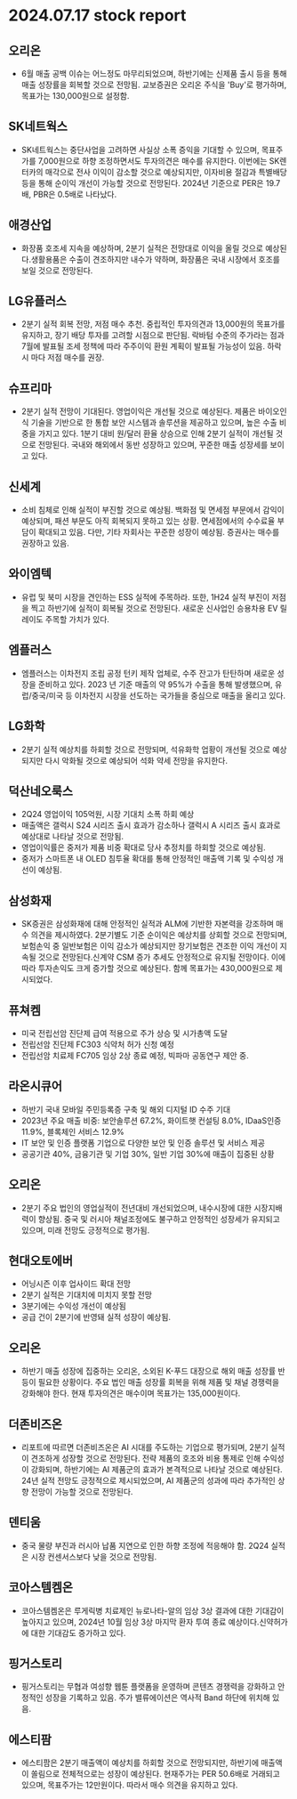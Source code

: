 # 2024.07.17 stock report
## 오리온
- 6월 매출 공백 이슈는 어느정도 마무리되었으며, 하반기에는 신제품 출시 등을 통해 매출 성장률을 회복할 것으로 전망됨. 교보증권은 오리온 주식을 'Buy'로 평가하며, 목표가는 130,000원으로 설정함.
## SK네트웍스
- SK네트웍스는 중단사업을 고려하면 사실상 소폭 증익을 기대할 수 있으며, 목표주가를 7,000원으로 하향 조정하면서도 투자의견은 매수를 유지한다. 이번에는 SK렌터카의 매각으로 전사 이익이 감소할 것으로 예상되지만, 이자비용 절감과 특별배당 등을 통해 순이익 개선이 가능할 것으로 전망된다. 2024년 기준으로 PER은 19.7배, PBR은 0.5배로 나타났다.
## 애경산업
- 화장품 호조세 지속을 예상하며, 2분기 실적은 전망대로 이익을 올릴 것으로 예상된다.생활용품은 수출이 견조하지만 내수가 약하며, 화장품은 국내 시장에서 호조를 보일 것으로 전망된다.
## LG유플러스
- 2분기 실적 회복 전망, 저점 매수 추천. 중립적인 투자의견과 13,000원의 목표가를 유지하고, 장기 배당 투자를 고려할 시점으로 판단됨. 락바텀 수준의 주가라는 점과 7월에 발표될 조세 정책에 따라 주주이익 환원 계획이 발표될 가능성이 있음. 하락 시 마다 저점 매수를 권장.
## 슈프리마
- 2분기 실적 전망이 기대된다. 영업이익은 개선될 것으로 예상된다. 제품은 바이오인식 기술을 기반으로 한 통합 보안 시스템과 솔루션을 제공하고 있으며, 높은 수출 비중을 가지고 있다. 1분기 대비 원/달러 환율 상승으로 인해 2분기 실적이 개선될 것으로 전망된다. 국내와 해외에서 동반 성장하고 있으며, 꾸준한 매출 성장세를 보이고 있다.
## 신세계
- 소비 침체로 인해 실적이 부진할 것으로 예상됨. 백화점 및 면세점 부문에서 감익이 예상되며, 패션 부문도 아직 회복되지 못하고 있는 상황. 면세점에서의 수수료율 부담이 확대되고 있음. 다만, 기타 자회사는 꾸준한 성장이 예상됨. 증권사는 매수를 권장하고 있음.
## 와이엠텍
- 유럽 및 북미 시장을 견인하는 ESS 실적에 주목하라. 또한, 1H24 실적 부진이 저점을 찍고 하반기에 실적이 회복될 것으로 전망된다. 새로운 신사업인 승용차용 EV 릴레이도 주목할 가치가 있다.
## 엠플러스
- 엠플러스는 이차전지 조립 공정 턴키 제작 업체로, 수주 잔고가 탄탄하며 새로운 성장을 준비하고 있다. 2023 년 기준 매출의 약 95%가 수출을 통해 발생했으며, 유럽/중국/미국 등 이차전지 시장을 선도하는 국가들을 중심으로 매출을 올리고 있다.
## LG화학
- 2분기 실적 예상치를 하회할 것으로 전망되며, 석유화학 업황이 개선될 것으로 예상되지만 다시 악화될 것으로 예상되어 석화 약세 전망을 유지한다.
## 덕산네오룩스
- 2Q24 영업이익 105억원, 시장 기대치 소폭 하회 예상
- 매출액은 갤럭시 S24 시리즈 출시 효과가 감소하나 갤럭시 A 시리즈 출시 효과로 예상대로 나타날 것으로 전망됨.
- 영업이익률은 중저가 제품 비중 확대로 당사 추정치를 하회할 것으로 예상됨.
- 중저가 스마트폰 내 OLED 침투율 확대를 통해 안정적인 매출액 기록 및 수익성 개선이 예상됨.
## 삼성화재
- SK증권은 삼성화재에 대해 안정적인 실적과 ALM에 기반한 자본력을 강조하며 매수 의견을 제시하였다. 2분기별도 기준 순이익은 예상치를 상회할 것으로 전망되며, 보험손익 중 일반보험은 이익 감소가 예상되지만 장기보험은 견조한 이익 개선이 지속될 것으로 전망된다.신계약 CSM 증가 추세도 안정적으로 유지될 전망이다. 이에 따라 투자손익도 크게 증가할 것으로 예상된다. 함께 목표가는 430,000원으로 제시되었다.
## 퓨쳐켐
- 미국 전립선암 진단제 급여 적용으로 주가 상승 및 시가총액 도달
- 전립선암 진단제 FC303 식약처 허가 신청 예정
- 전립선암 치료제 FC705 임상 2상 종료 예정, 빅파마 공동연구 제안 중.
## 라온시큐어
- 하반기 국내 모바일 주민등록증 구축 및 해외 디지털 ID 수주 기대
- 2023년 주요 매출 비중: 보안솔루션 67.2%, 화이트햇 컨설팅 8.0%, IDaaS인증 11.9%, 블록체인 서비스 12.9%
- IT 보안 및 인증 플랫폼 기업으로 다양한 보안 및 인증 솔루션 및 서비스 제공
- 공공기관 40%, 금융기관 및 기업 30%, 일반 기업 30%에 매출이 집중된 상황
## 오리온
- 2분기 주요 법인의 영업실적이 전년대비 개선되었으며, 내수시장에 대한 시장지배력이 향상됨. 중국 및 러시아 채널조정에도 불구하고 안정적인 성장세가 유지되고 있으며, 미래 전망도 긍정적으로 평가됨.
## 현대오토에버
- 어닝시즌 이후 업사이드 확대 전망
- 2분기 실적은 기대치에 미치지 못할 전망
- 3분기에는 수익성 개선이 예상됨
- 공급 건이 2분기에 반영돼 실적 성장이 예상됨.
## 오리온
- 하반기 매출 성장에 집중하는 오리온, 소외된 K-푸드 대장으로 해외 매출 성장률 반등이 필요한 상황이다. 주요 법인 매출 성장률 회복을 위해 제품 및 채널 경쟁력을 강화해야 한다. 현재 투자의견은 매수이며 목표가는 135,000원이다.
## 더존비즈온
- 리포트에 따르면 더존비즈온은 AI 시대를 주도하는 기업으로 평가되며, 2분기 실적이 견조하게 성장할 것으로 전망된다. 전략 제품의 호조와 비용 통제로 인해 수익성이 강화되며, 하반기에는 AI 제품군의 효과가 본격적으로 나타날 것으로 예상된다. 24년 실적 전망도 긍정적으로 제시되었으며, AI 제품군의 성과에 따라 추가적인 상향 전망이 가능할 것으로 전망된다. 
## 덴티움
- 중국 물량 부진과 러시아 납품 지연으로 인한 하향 조정에 적응해야 함. 2Q24 실적은 시장 컨센서스보다 낮을 것으로 전망됨.
## 코아스템켐온
- 코아스템켐온은 루게릭병 치료제인 뉴로나타-알의 임상 3상 결과에 대한 기대감이 높아지고 있으며, 2024년 10월 임상 3상 마지막 환자 투여 종료 예상이다.신약허가에 대한 기대감도 증가하고 있다.
## 핑거스토리
- 핑거스토리는 무협과 여성향 웹툰 플랫폼을 운영하며 콘텐츠 경쟁력을 강화하고 안정적인 성장을 기록하고 있음. 주가 밸류에이션은 역사적 Band 하단에 위치해 있음.
## 에스티팜
- 에스티팜은 2분기 매출액이 예상치를 하회할 것으로 전망되지만, 하반기에 매출액이 쏠림으로 전체적으로는 성장이 예상된다. 현재주가는 PER 50.6배로 거래되고 있으며, 목표주가는 12만원이다. 따라서 매수 의견을 유지하고 있다.